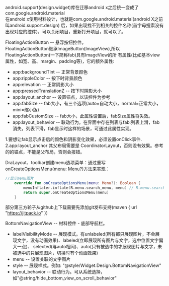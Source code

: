  android.support(design.widget)库在迁移android x之后统一变成了com.google.android.material  
 在android x使用材料设计，也就是com.google.android.material(android X之前叫android.support.design)
 后，如果出现找不到相关的控件名称(首字母搜索没有出现对应的控件)，可以关闭项目，重新打开项目，就可以了。  
 
 
 FloatingActionButton -- 悬浮按钮控件。   
 FloatingActionButton继承ImageButton(ImageView),所以FloatingActionButton(一下简称fab)具有ImageView的所
 有属性(比如基本view属性，如宽、高、margin、padding等)，它的额外属性: 
 * app:backgroundTint -- 正常背景颜色
 * app:rippleColor -- 按下时背景颜色
 * app:elevation -- 正常阴影大小
 * app:pressedTranslationZ -- 按下时阴影大小
 * app:layout_anchor -- 设置锚点，以该控件为参考
 * app:fabSize -- fab大小，有三个选项(auto=自动大小，normal=正常大小，mini=缩小版)
 * app:fabCustomSize -- fab大小，此属性设置后，fabSize属性将失效。
 * app:layout_behavior -- 联动行为。在界面中存在列表与fab:列表上滑，fab消失，列表下滑，fab显示时这样的场景，可通过此属性实现。

1.要想让fab显示点击后的颜色和阴影变化效果，必须设置onClick事件.   
2.app:layout_anchor 其父布局需要是 CoordinatorLayout，否则没有效果。参考的的锚点，不能是父布局，否则会报错。
   
 

DraLayout、toolbar创建menu选项菜单：通过重写onCreateOptionsMenu(menu: Menu?)方法来实现：
```kotlin
//显示menu图片
    override fun onCreateOptionsMenu(menu: Menu?): Boolean {
        menuInflater.inflate(R.menu.search_menu, menu) // R.menu.search_menu为xml布局
        return super.onCreateOptionsMenu(menu)
    }
``` 
 
 
 
 
 
 
 
 
 
部分第三方轮子从github上下载需要先添加git发布支持(maven { url "https://jitpack.io" })   


BottomNavigationView -- 材料控件 - 底部导航栏。
* labelVisibilityMode -- 展现模式。有unlabeled(所有都只展现图片，不会展现文字，没有动画效果)、labeled(立即展现所有图片与文字，选中位置文字偏大一点)、
selected(与auto相同)、auto(只有被选中的才展现图片与文字，未被选中的只展现图片，切换时有个动画效果)
* menu -- 设置关联的文字图片
* style -- 展现样式。例如: "@style/Widget.Design.BottomNavigationView"
* layout_behavior  -- 联动行为。可从系统选择，如"@string/hide_bottom_view_on_scroll_behavior"